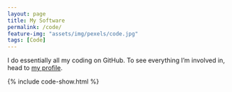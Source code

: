 ```yaml
---
layout: page
title: My Software
permalink: /code/
feature-img: "assets/img/pexels/code.jpg"
tags: [Code]
---
```


I do essentially all my coding on GitHub. To see everything I’m involved in, 
head to [my profile](https://github.com/steven-murray).


{% include code-show.html %}


